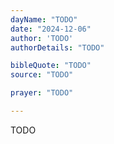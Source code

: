 ```yaml
---
dayName: "TODO"
date: "2024-12-06"
author: 'TODO'
authorDetails: "TODO"

bibleQuote: "TODO"
source: "TODO"

prayer: "TODO"

---
```


TODO
